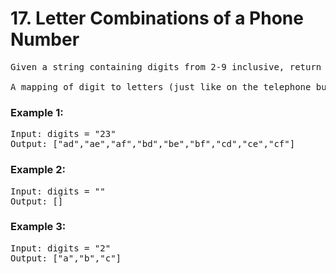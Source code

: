 # 17. Letter Combinations of a Phone Number

<pre>Given a string containing digits from 2-9 inclusive, return all possible letter combinations that the number could represent. Return the answer in any order.

A mapping of digit to letters (just like on the telephone buttons) is given below. Note that 1 does not map to any letters.
</pre>


 

### Example 1:
<pre>
Input: digits = "23"
Output: ["ad","ae","af","bd","be","bf","cd","ce","cf"]</pre>

### Example 2:
<pre>
Input: digits = ""
Output: []</pre>

### Example 3:
<pre>
Input: digits = "2"
Output: ["a","b","c"]</pre>
